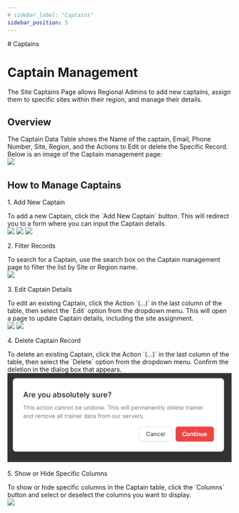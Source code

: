 ```yaml
---
# sidebar_label: "Captains"
sidebar_position: 5
---
```


<link rel="stylesheet" href="path/to/custom.css"/>
<div class="ml-5"> 
# Captains

<h1 class="font-light mt-5">Captain Management</h1>
<div class="mt-5">The Site Captains Page allows Regional Admins to add new captains, assign them to specific sites within their region, and manage their details.</div>

## Overview

<div class="mt-5">The Captain Data Table shows the Name of the captain, Email, Phone Number, Site, Region, and the Actions to Edit or delete the Specific Record. Below is an image of the Captain management page:</div>

<img src="/img/regional-admin-captain.png" class="w-full h-64 my-8 border shadow-md"/>

## How to Manage Captains

<p class="font-semibold mt-3">1. Add New Captain</p>
<div class="mt-5">To add a new Captain, click the `Add New Captain` button. This will redirect you to a form where you can input the Captain details.</div>
<img src="/img/regional-admin-captain-add.png" class="w-auto h-auto my-8 border shadow-md"/>
<img src="/img/regional-admin-captain-add-dialogbox.png" class="w-auto h-96 my-8 border shadow-md"/>
<img src="/img/regional-admin-captain-added.png" class="w-auto h-auto my-8 border shadow-md"/>

<p class="font-semibold mt-3">2. Filter Records</p>
<div class="mt-5">To search for a Captain, use the search box on the Captain management page to filter the list by Site or Region name.</div>
<img src="/img/regional-admin-captain-search.png" class="w-auto h-auto my-8 border shadow-md"/>

<p class="font-semibold mt-3">3. Edit Captain Details</p>
<div class="mt-5">To edit an existing Captain, click the Action `(...)` in the last column of the table, then select the `Edit` option from the dropdown menu. This will open a page to update Captain details, including the site assignment.</div>
<img src="/img/regional-admin-captain-edit.png" class="w-auto h-auto my-8 border shadow-md"/>
<img src="/img/regional-admin-captain-edit-page.png" class="w-auto h-auto my-8 border shadow-md"/>

<p class="font-semibold mt-3">4. Delete Captain Record</p>
<div class="mt-5">To delete an existing Captain, click the Action `(...)` in the last column of the table, then select the `Delete` option from the dropdown menu. Confirm the deletion in the dialog box that appears.</div>
<img src="https://github.com/aisaanwar62/Docusaurus-document/blob/main/static/img/trainerdeletion.png?raw=true" class="w-auto h-auto my-8 border shadow-md"/>

<p class="font-semibold mt-3">5. Show or Hide Specific Columns</p>
<div class="mt-5">To show or hide specific columns in the Captain table, click the `Columns` button and select or deselect the columns you want to display.</div>
<img src="/img/regional-admin-captain-column.png" class="w-full h-52 my-8 border shadow-md"/>

</div>
